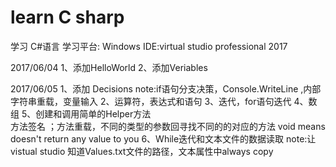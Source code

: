 # learn C sharp

学习 C#语言
学习平台: Windows 
IDE:virtual studio professional 2017

2017/06/04
1、添加HelloWorld
2、添加Veriables

2017/06/05
1、添加 Decisions
note:if语句分支决策，Console.WriteLine ,内部字符串重载，变量输入
2、运算符，表达式和语句
3、迭代，for语句迭代
4、数组
5、创建和调用简单的Helper方法  
    方法签名 ；方法重载，不同的类型的参数回寻找不同的的对应的方法
void means doesn't return any value to you
6、While迭代和文本文件的数据读取
note:让vistual studio 知道Values.txt文件的路径，文本属性中always copy